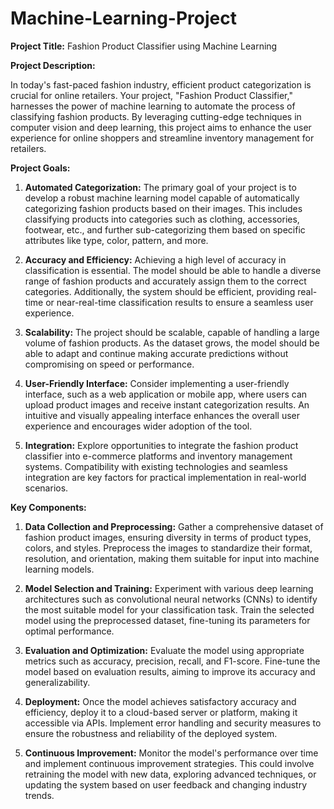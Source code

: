 # Machine-Learning-Project


**Project Title:** Fashion Product Classifier using Machine Learning

**Project Description:**

In today's fast-paced fashion industry, efficient product categorization is crucial for online retailers. Your project, "Fashion Product Classifier," harnesses the power of machine learning to automate the process of classifying fashion products. By leveraging cutting-edge techniques in computer vision and deep learning, this project aims to enhance the user experience for online shoppers and streamline inventory management for retailers.

**Project Goals:**

1. **Automated Categorization:** The primary goal of your project is to develop a robust machine learning model capable of automatically categorizing fashion products based on their images. This includes classifying products into categories such as clothing, accessories, footwear, etc., and further sub-categorizing them based on specific attributes like type, color, pattern, and more.

2. **Accuracy and Efficiency:** Achieving a high level of accuracy in classification is essential. The model should be able to handle a diverse range of fashion products and accurately assign them to the correct categories. Additionally, the system should be efficient, providing real-time or near-real-time classification results to ensure a seamless user experience.

3. **Scalability:** The project should be scalable, capable of handling a large volume of fashion products. As the dataset grows, the model should be able to adapt and continue making accurate predictions without compromising on speed or performance.

4. **User-Friendly Interface:** Consider implementing a user-friendly interface, such as a web application or mobile app, where users can upload product images and receive instant categorization results. An intuitive and visually appealing interface enhances the overall user experience and encourages wider adoption of the tool.

5. **Integration:** Explore opportunities to integrate the fashion product classifier into e-commerce platforms and inventory management systems. Compatibility with existing technologies and seamless integration are key factors for practical implementation in real-world scenarios.

**Key Components:**

1. **Data Collection and Preprocessing:** Gather a comprehensive dataset of fashion product images, ensuring diversity in terms of product types, colors, and styles. Preprocess the images to standardize their format, resolution, and orientation, making them suitable for input into machine learning models.

2. **Model Selection and Training:** Experiment with various deep learning architectures such as convolutional neural networks (CNNs) to identify the most suitable model for your classification task. Train the selected model using the preprocessed dataset, fine-tuning its parameters for optimal performance.

3. **Evaluation and Optimization:** Evaluate the model using appropriate metrics such as accuracy, precision, recall, and F1-score. Fine-tune the model based on evaluation results, aiming to improve its accuracy and generalizability.

4. **Deployment:** Once the model achieves satisfactory accuracy and efficiency, deploy it to a cloud-based server or platform, making it accessible via APIs. Implement error handling and security measures to ensure the robustness and reliability of the deployed system.

5. **Continuous Improvement:** Monitor the model's performance over time and implement continuous improvement strategies. This could involve retraining the model with new data, exploring advanced techniques, or updating the system based on user feedback and changing industry trends.

